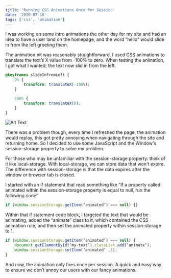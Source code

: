 ```yaml
---
title: 'Running CSS Animations Once Per Session'
date: '2020-07-18'
tags: ['css', 'animation']
---
```


I was working on some intro animations the other day for my site and had an idea to have a user land on the homepage, and the word “hello” would slide in from the left greeting them.

The animation bit was reasonably straightforward, I used CSS animations to translate the text’s X value from -100% to zero. When testing the animation, I got what I wanted; the text now slid in from the left. 

```css
@keyframes slideInFromLeft {
	0% {
		transform: translateX(-100%);
	}

	100% {
		transform: translateX(0);
	}
}
```

![Alt Text](https://dev-to-uploads.s3.amazonaws.com/i/kvbo9s9le9tv6m3nf41t.gif)

There was a problem though, every time I refreshed the page, the animation would replay, this got pretty annoying when navigating through the site and returning home. So I decided to use some JavaScript and the Window's session-storage property to solve my problem.

For those who may be unfamiliar with the session-storage property: think of it like local-storage. With local-storage, we can store data that won't expire. The difference with session-storage is that the data expires after the window or browser tab is closed.

I started with an if statement that read something like “If a property called animated within the session-storage property is equal to null, run the following code”  

```js
if (window.sessionStorage.getItem(‘animated’) === null) {} 
```
Within that if statement code block, I targeted the text that would be animating, added the “animate” class to it, which contained the CSS animation rule, and then set the animated property within session-storage to 1. 
```js
if (window.sessionStorage.getItem(‘animated’) === null) { 
	document.getElementById(‘my-text’).classList.add(‘animate’);
	window.sessionStorage.setItem(‘animated’ ,1);
} 
```
And now, the animation only fires once per session. A quick and easy way to ensure we don’t annoy our users with our fancy animations.
